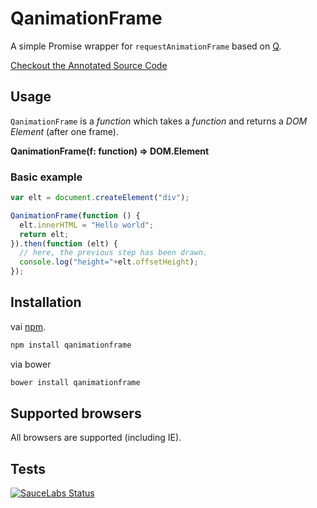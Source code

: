 QanimationFrame
===
A simple Promise wrapper for `requestAnimationFrame` based on [Q](https://github.com/kriskowal/q).

[Checkout the Annotated Source Code](http://gre.github.io/qanimationframe/docs/qanimationframe.html)

Usage
---

`QanimationFrame` is a *function* which takes a *function* and returns a *DOM Element* (after one frame).

**QanimationFrame(f: function) => DOM.Element**

### Basic example

```javascript
var elt = document.createElement("div");

QanimationFrame(function () {
  elt.innerHTML = "Hello world";
  return elt;
}).then(function (elt) {
  // here, the previous step has been drawn.
  console.log("height="+elt.offsetHeight);
});
```

Installation
---

vai [npm](https://npmjs.org/package/qanimationframe).

```sh
npm install qanimationframe
```

via bower

```sh
bower install qanimationframe
```

Supported browsers
---

All browsers are supported (including IE).

Tests
---

[![SauceLabs Status](https://saucelabs.com/browser-matrix/qanimationframe.svg)](https://saucelabs.com/u/qanimationframe)
